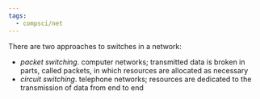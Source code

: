 ```yaml
---
tags:
  - compsci/net
---
```


There are two approaches to switches in a network:
- *packet switching*. computer networks; transmitted data is broken in parts, called packets, in which resources are allocated as necessary
- *circuit switching*. telephone networks; resources are dedicated to the transmission of data from end to end